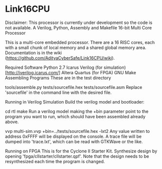 # Link16CPU
Disclaimer: This processor is currently under development so the code is not available.
A Verilog, Python, Assembly and Makefile 16-bit Multi Core Processor

This is a multi-core embedded processor. There are a 16 RISC cores, each with a small chunk of local memory and a shared global memory area. Documentation is in the wiki (https://github.com/AdityaCyberSafe/Link16CPU/wiki).

Required Software
Python 2.7
Icarus Verilog (for simulation) [http://iverilog.icarus.com/]
Altera Quartus (for FPGA)
GNU Make
Assembling Programs
These are in the test directory

tools/assemble.py tests/sourcefile.hex tests/sourcefile.asm
Replace 'sourcefile' in the command line with the desired file.

Running in Verilog Simulation
Build the verilog model and bootloader:

 cd rtl
 make
Run a verilog model making the +bin parameter point to the program you want to run, which should have been assembled already above.

 vvp multi-sim.vvp +bin=../tests/sourcefile.hex -lxt2
Any value written to address 0xFFFF will be displayed on the console. A trace file will be dumped into 'trace.lxt', which can be read with GTKWave or the like.

Running on FPGA
This is for the Cyclone II Starter Kit. Synthesize design by opening 'fpga/cIIstarter/cIIstarter.qpf'. Note that the design needs to be resynthesized each time the program is changed.
